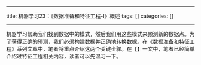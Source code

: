 
--- 
title:  机器学习23：《数据准备和特征工程-I》概述 
tags: []
categories: [] 

---
机器学习帮助我们找到数据中的模式，然后我们用这些模式来预测新的数据点。为了获得正确的预测，我们必须构建数据并正确地转换数据。在《数据准备和特征工程》系列文章中，笔者将重点介绍这两个关键步骤。在【】一文中，笔者已经简单介绍过特征工程相关内容，读者可以先温习一下。

<img alt="" src="https://img-blog.csdnimg.cn/b65886f767af4f21bb44c88bf0c110d8.png">

 
